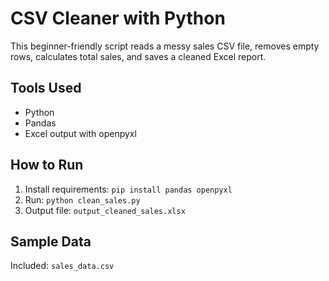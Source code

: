 # CSV Cleaner with Python

This beginner-friendly script reads a messy sales CSV file, removes empty rows, calculates total sales, and saves a cleaned Excel report.

## Tools Used
- Python
- Pandas
- Excel output with openpyxl

## How to Run
1. Install requirements: `pip install pandas openpyxl`
2. Run: `python clean_sales.py`
3. Output file: `output_cleaned_sales.xlsx`

## Sample Data
Included: `sales_data.csv`
